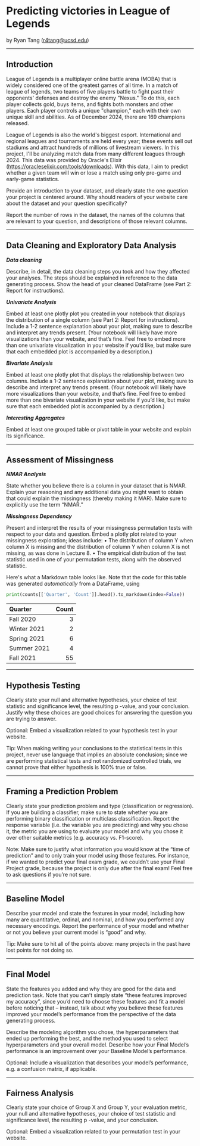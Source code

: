 # Predicting victories in League of Legends
by Ryan Tang (r4tang@ucsd.edu)

---

## Introduction

League of Legends is a multiplayer online battle arena (MOBA) that is widely considered one of the greatest games of all time. In a match of league of legends, two teams of five players battle to fight past their opponents' defenses and destroy the enemy "Nexus." To do this, each player collects gold, buys items, and fights both monsters and other players. Each player controls a unique "champion," each with their own unique skill and abilities. As of December 2024, there are 169 champions released. 

League of Legends is also the world's biggest esport. International and regional leagues and tournaments are held every year; these events sell out stadiums and attract hundreds of millions of livestream viewers. In this project, I'll be analyzing match data from many different leagues through 2024. This data was provided by Oracle's Elixir (https://oracleselixir.com/tools/downloads). With this data, I aim to predict whether a given team will win or lose a match using only pre-game and early-game statistics.




Provide an introduction to your dataset, and clearly state the one question your project is centered around. Why should readers of your website care about the dataset and your question specifically? 


Report the number of rows in the dataset, the names of the columns that are relevant to your question, and descriptions of those relevant columns.

---

## Data Cleaning and Exploratory Data Analysis

***Data cleaning***

Describe, in detail, the data cleaning steps you took and how they affected your analyses. The steps should be explained in reference to the data generating process. Show the head of your cleaned DataFrame (see Part 2: Report for instructions).

***Univariate Analysis***

Embed at least one plotly plot you created in your notebook that displays the distribution of a single column (see Part 2: Report for instructions). Include a 1-2 sentence explanation about your plot, making sure to describe and interpret any trends present. (Your notebook will likely have more visualizations than your website, and that’s fine. Feel free to embed more than one univariate visualization in your website if you’d like, but make sure that each embedded plot is accompanied by a description.)

***Bivariate Analysis***

Embed at least one plotly plot that displays the relationship between two columns. Include a 1-2 sentence explanation about your plot, making sure to describe and interpret any trends present. (Your notebook will likely have more visualizations than your website, and that’s fine. Feel free to embed more than one bivariate visualization in your website if you’d like, but make sure that each embedded plot is accompanied by a description.)

***Interesting Aggregates***

Embed at least one grouped table or pivot table in your website and explain its significance.

---

## Assessment of Missingness

***NMAR Analysis***

State whether you believe there is a column in your dataset that is NMAR. Explain your reasoning and any additional data you might want to obtain that could explain the missingness (thereby making it MAR). Make sure to explicitly use the term “NMAR.”

***Missingness Dependency***

Present and interpret the results of your missingness permutation tests with respect to your data and question. Embed a plotly plot related to your missingness exploration; ideas include:
• The distribution of column 
Y
 when column 
X
 is missing and the distribution of column 
Y
 when column 
X
 is not missing, as was done in Lecture 8.
• The empirical distribution of the test statistic used in one of your permutation tests, along with the observed statistic.

Here's what a Markdown table looks like. Note that the code for this table was generated _automatically_ from a DataFrame, using

```py
print(counts[['Quarter', 'Count']].head().to_markdown(index=False))
```

| Quarter     |   Count |
|:------------|--------:|
| Fall 2020   |       3 |
| Winter 2021 |       2 |
| Spring 2021 |       6 |
| Summer 2021 |       4 |
| Fall 2021   |      55 |

---

## Hypothesis Testing

Clearly state your null and alternative hypotheses, your choice of test statistic and significance level, the resulting 
p
-value, and your conclusion. Justify why these choices are good choices for answering the question you are trying to answer.

Optional: Embed a visualization related to your hypothesis test in your website.

Tip: When making writing your conclusions to the statistical tests in this project, never use language that implies an absolute conclusion; since we are performing statistical tests and not randomized controlled trials, we cannot prove that either hypothesis is 100% true or false.

---

## Framing a Prediction Problem

Clearly state your prediction problem and type (classification or regression). If you are building a classifier, make sure to state whether you are performing binary classification or multiclass classification. Report the response variable (i.e. the variable you are predicting) and why you chose it, the metric you are using to evaluate your model and why you chose it over other suitable metrics (e.g. accuracy vs. F1-score).

Note: Make sure to justify what information you would know at the “time of prediction” and to only train your model using those features. For instance, if we wanted to predict your final exam grade, we couldn’t use your Final Project grade, because the project is only due after the final exam! Feel free to ask questions if you’re not sure.

---

## Baseline Model

Describe your model and state the features in your model, including how many are quantitative, ordinal, and nominal, and how you performed any necessary encodings. Report the performance of your model and whether or not you believe your current model is “good” and why.

Tip: Make sure to hit all of the points above: many projects in the past have lost points for not doing so.

---

## Final Model

State the features you added and why they are good for the data and prediction task. Note that you can’t simply state “these features improved my accuracy”, since you’d need to choose these features and fit a model before noticing that – instead, talk about why you believe these features improved your model’s performance from the perspective of the data generating process.

Describe the modeling algorithm you chose, the hyperparameters that ended up performing the best, and the method you used to select hyperparameters and your overall model. Describe how your Final Model’s performance is an improvement over your Baseline Model’s performance.

Optional: Include a visualization that describes your model’s performance, e.g. a confusion matrix, if applicable.

---

## Fairness Analysis

Clearly state your choice of Group X and Group Y, your evaluation metric, your null and alternative hypotheses, your choice of test statistic and significance level, the resulting 
p
-value, and your conclusion.

Optional: Embed a visualization related to your permutation test in your website.


